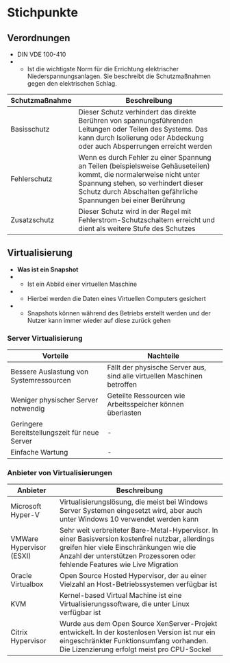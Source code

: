 # Stichpunkte

## Verordnungen

- DIN VDE 100-410
- - Ist die wichtigste Norm für die Errichtung elektrischer Niederspannungsanlagen. Sie beschreibt die Schutzmaßnahmen gegen den elektrischen Schlag.

|Schutzmaßnahme|Beschreibung|
|-|-|
|Basisschutz|Dieser Schutz verhindert das direkte Berühren von spannungsführenden Leitungen oder Teilen des Systems. Das kann durch Isolierung oder Abdeckung oder auch Absperrungen erreicht werden|
|Fehlerschutz|Wenn es durch Fehler zu einer Spannung an Teilen (beispielsweise Gehäuseteilen) kommt, die normalerweise nicht unter Spannung stehen, so verhindert dieser Schutz durch Abschalten gefährliche Spannungen bei einer Berührung|
|Zusatzschutz|Dieser Schutz wird in der Regel mit Fehlerstrom-Schutzschaltern erreicht und dient als weitere Stufe des Schutzes|

## Virtualisierung


- **Was ist ein Snapshot**
- - Ist ein Abbild einer virtuellen Maschine
- - Hierbei werden die Daten eines Virtuellen Computers gesichert
- - Snapshots können während des Betriebs erstellt werden und der Nutzer kann immer wieder auf diese zurück gehen


### Server Virtualisierung
|Vorteile|Nachteile|
|-|-|
|Bessere Auslastung von Systemressourcen|Fällt der physische Server aus, sind alle virtuellen Maschinen betroffen|
|Weniger physischer Server notwendig|Geteilte Ressourcen wie Arbeitsspeicher können überlasten|
|Geringere Bereitstellungszeit für neue Server|-|
|Einfache Wartung|-|


### Anbieter von Virtualisierungen

|Anbieter|Beschreibung|
|-|-|
|Microsoft Hyper-V|Virtualisierungslösung, die meist bei Windows Server Systemen eingesetzt wird, aber auch unter Windows 10 verwendet werden kann|
|VMWare Hypervisor (ESXI)|Sehr weit verbreiteter Bare-Metal-Hypervisor. In einer Basisversion kostenfrei nutzbar, allerdings greifen hier viele Einschränkungen wie die Anzahl der unterstützen Prozessoren oder fehlende Features wie Live Migration|
|Oracle Virtualbox|Open Source Hosted Hypervisor, der au einer Vielzahl an Host-Betriebssystemen verfügbar ist|
|KVM|Kernel-based Virtual Machine ist eine Virtualisierungssoftware, die unter Linux verfügbar ist|
|Citrix Hypervisor|Wurde aus dem Open Source XenServer-Projekt entwickelt. In der kostenlosen Version ist nur ein eingeschränkter Funktionsumfang vorhanden. Die Lizenzierung erfolgt meist pro CPU-Sockel|
